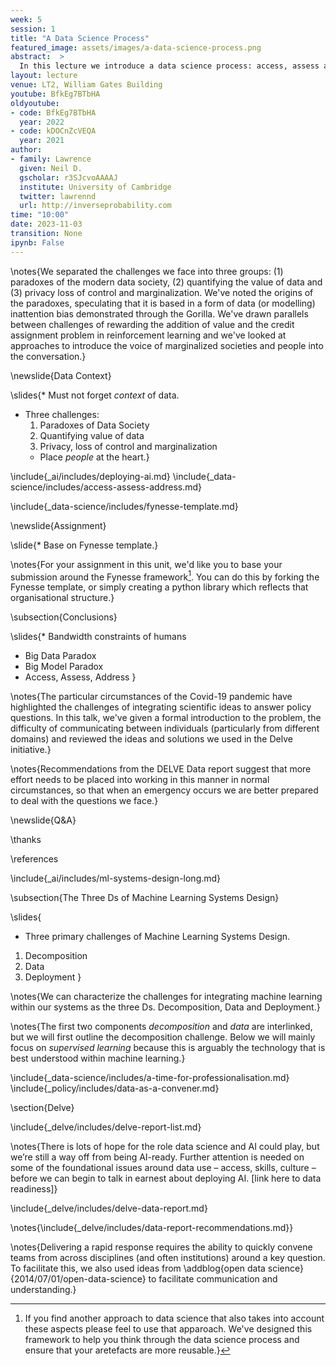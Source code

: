 ```yaml
---
week: 5
session: 1
title: "A Data Science Process"
featured_image: assets/images/a-data-science-process.png
abstract:  >
  In this lecture we introduce a data science process: access, assess and address. The process Given the landscape we've outlined, in this lecture we will look at the challenges of deploying data science solutions in practice. We categorize them into three groups.
layout: lecture
venue: LT2, William Gates Building
youtube: BfkEg7BTbHA
oldyoutube:
- code: BfkEg7BTbHA
  year: 2022
- code: kDOCnZcVEQA
  year: 2021
author:
- family: Lawrence
  given: Neil D.
  gscholar: r3SJcvoAAAAJ
  institute: University of Cambridge
  twitter: lawrennd
  url: http://inverseprobability.com
time: "10:00"
date: 2023-11-03
transition: None
ipynb: False
---
```



\notes{We separated the challenges we face into three groups: (1) paradoxes of the modern data society, (2) quantifying the value of data and (3) privacy loss of control and marginalization. We've noted the origins of the paradoxes, speculating that it is based in a form of data (or modelling) inattention bias demonstrated through the Gorilla. We've drawn parallels between challenges of rewarding the addition of value and the credit assignment problem in reinforcement learning and we've looked at approaches to introduce the voice of marginalized societies and people into the conversation.}

\newslide{Data Context}

\slides{* Must not forget *context* of data.
* Three challenges:
  1. Paradoxes of Data Society
  2. Quantifying value of data
  3. Privacy, loss of control and marginalization
  * Place *people* at the heart.}


\include{_ai/includes/deploying-ai.md}
\include{_data-science/includes/access-assess-address.md}

\include{_data-science/includes/fynesse-template.md}

\newslide{Assignment}

\slide{* Base on Fynesse template.}

\notes{For your assignment in this unit, we'd like you to base your submission around the Fynesse framework[^other]. You can do this by forking the Fynesse template, or simply creating a python library which reflects that organisational structure.}


[^other]: If you find another approach to data science that also takes into account these aspects please feel to use that apparoach. We've designed this framework to help you think through the data science process and ensure that your aretefacts are more reusable.}

\subsection{Conclusions}

\slides{* Bandwidth constraints of humans
* Big Data Paradox
* Big Model Paradox
* Access, Assess, Address
}


\notes{The particular circumstances of the Covid-19 pandemic have highlighted the challenges of integrating scientific ideas to answer policy questions. In this talk, we've given a formal introduction to the problem, the difficulty of communicating between individuals (particularly from different domains) and reviewed the ideas and solutions we used in the Delve initiative.}

\notes{Recommendations from the DELVE Data report suggest that more effort needs to be placed into working in this manner in normal circumstances, so that when an emergency occurs we are better prepared to deal with the questions we face.}

\newslide{Q&A}

\thanks

\references

\include{_ai/includes/ml-systems-design-long.md}

\subsection{The Three Ds of Machine Learning Systems Design}


\slides{
* Three primary challenges of Machine Learning Systems Design.
1. Decomposition
2. Data 
3. Deployment
}

\notes{We can characterize the challenges for integrating machine learning within our systems as the three Ds. Decomposition, Data and Deployment.}

\notes{The first two components *decomposition* and *data* are interlinked, but we will first outline the decomposition challenge. Below we will mainly focus on *supervised learning* because this is arguably the technology that is best understood within machine learning.}

\include{_data-science/includes/a-time-for-professionalisation.md}
\include{_policy/includes/data-as-a-convener.md}

\section{Delve}

\include{_delve/includes/delve-report-list.md}

\notes{There is lots of hope for the role data science and AI could play, but we’re still a way off from being AI-ready. Further attention is needed on some of the foundational issues around data use – access, skills, culture – before we can begin to talk in earnest about deploying AI. [link here to data readiness]}

\include{_delve/includes/delve-data-report.md}

\notes{\include{_delve/includes/data-report-recommendations.md}}

\notes{Delivering a rapid response requires the ability to quickly convene teams from across disciplines (and often institutions) around a key question. To facilitate this, we also used ideas from \addblog{open data science}{2014/07/01/open-data-science} to facilitate communication and understanding.}


